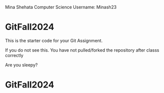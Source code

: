 Mina Shehata
Computer Science Username: Minash23

# GitFall2024


This is the starter code for your Git Assignment.

If you do not see this. You have not pulled/forked the repository after classs correctly


Are you sleepy?


# GitFall2024
